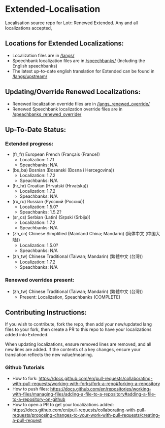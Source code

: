# Extended-Localisation
Localisation source repo for Lotr: Renewed Extended. Any and all localizations accepted, 

## Locations for Extended Localizations:
*  Localization files are in [/langs/](https://github.com/maximuslotro/Extended-Localisation/tree/main/langs)
*  Speechbank localization files are in [/speechbanks/](https://github.com/maximuslotro/Extended-Localisation/tree/main/speachbanks) (Including the English speechbanks)
*  The latest up-to-date english translation for Extended can be found in [/langs/upstream/](https://github.com/maximuslotro/Extended-Localisation/tree/main/langs/upstream)

## Updating/Override Renewed Localizations:
*  Renewed localization override files are in [/langs_renewed_override/](https://github.com/maximuslotro/Extended-Localisation/tree/main/langs_renewed_override)
*  Renewed Speechbank localization override files are in [/speachbanks_renewed_override/](https://github.com/maximuslotro/Extended-Localisation/tree/main/speachbanks_renewed_override)

## Up-To-Date Status:
### Extended progress:
* (fr_fr) European French (Français (France))
  * Localization: 1.7.1
  * Speachbanks: N/A
* (bs_ba) Bosnian (Bosanski (Bosna i Hercegovina))
  * Localization: 1.7.2
  * Speachbanks: N/A
* (hr_hr) Croatian (Hrvatski (Hrvatska))
  * Localization: 1.7.2
  * Speachbanks: N/A
* (ru_ru) Russian (Русский (Россия))
  * Localization: 1.5.0?
  * Speachbanks: 1.5.2?
* (sr_cs) Serbian (Latin) (Srpski (Srbija))
  * Localization: 1.7.2
  * Speachbanks: N/A
* (zh_cn) Chinese Simplified (Mainland China; Mandarin) (简体中文 (中国大陆))
  * Localization: 1.5.0?
  * Speachbanks: N/A
* (zh_tw) Chinese Traditional (Taiwan; Mandarin) (繁體中文 (台灣))
  * Localization: 1.7.2
  * Speachbanks: N/A
### Renewed overrides present:
* (zh_tw) Chinese Traditional (Taiwan; Mandarin) (繁體中文 (台灣))
  * Present: Localization, Speachbanks (COMPLETE)

## Contributing Instructions:
If you wish to contribute, fork the repo, then add your new/updated lang files to your fork, then create a PR to this repo to have your localizations added into Extended.

When updating localizations, ensure removed lines are removed, and all new lines are added. If the contents of a key changes, ensure your translation reflects the new value/meaning. 

### Github Tutorials
*  How to fork: https://docs.github.com/en/pull-requests/collaborating-with-pull-requests/working-with-forks/fork-a-repo#forking-a-repository
*  How to push files: https://docs.github.com/en/repositories/working-with-files/managing-files/adding-a-file-to-a-repository#adding-a-file-to-a-repository-on-github
*  How to open a PR to get your localizations added: https://docs.github.com/en/pull-requests/collaborating-with-pull-requests/proposing-changes-to-your-work-with-pull-requests/creating-a-pull-request

